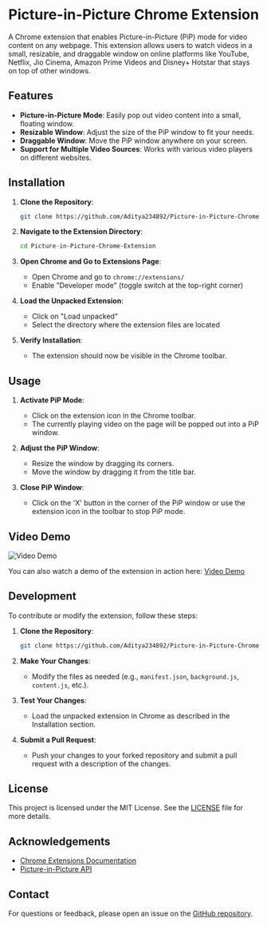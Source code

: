 # Picture-in-Picture Chrome Extension

A Chrome extension that enables Picture-in-Picture (PiP) mode for video content on any webpage. This extension allows users to watch videos in a small, resizable, and draggable window on online platforms like YouTube, Netflix, Jio Cinema, Amazon Prime Videos and Disney+ Hotstar that stays on top of other windows.

## Features

- **Picture-in-Picture Mode**: Easily pop out video content into a small, floating window.
- **Resizable Window**: Adjust the size of the PiP window to fit your needs.
- **Draggable Window**: Move the PiP window anywhere on your screen.
- **Support for Multiple Video Sources**: Works with various video players on different websites.

## Installation

1. **Clone the Repository**:
    ```bash
    git clone https://github.com/Aditya234892/Picture-in-Picture-Chrome-Extension.git
    ```

2. **Navigate to the Extension Directory**:
    ```bash
    cd Picture-in-Picture-Chrome-Extension
    ```

3. **Open Chrome and Go to Extensions Page**:
    - Open Chrome and go to `chrome://extensions/`
    - Enable "Developer mode" (toggle switch at the top-right corner)

4. **Load the Unpacked Extension**:
    - Click on "Load unpacked"
    - Select the directory where the extension files are located

5. **Verify Installation**:
    - The extension should now be visible in the Chrome toolbar.

## Usage

1. **Activate PiP Mode**:
    - Click on the extension icon in the Chrome toolbar.
    - The currently playing video on the page will be popped out into a PiP window.

2. **Adjust the PiP Window**:
    - Resize the window by dragging its corners.
    - Move the window by dragging it from the title bar.

3. **Close PiP Window**:
    - Click on the 'X' button in the corner of the PiP window or use the extension icon in the toolbar to stop PiP mode.

## Video Demo

![Video Demo](https://drive.google.com/file/d/1jVEQyxTQvTGXeRU9jR2le1J0MPQssL-u/view?usp=sharing)

You can also watch a demo of the extension in action here: [Video Demo](URL_TO_YOUR_VIDEO)

## Development

To contribute or modify the extension, follow these steps:

1. **Clone the Repository**:
    ```bash
    git clone https://github.com/Aditya234892/Picture-in-Picture-Chrome-Extension.git
    ```

2. **Make Your Changes**:
    - Modify the files as needed (e.g., `manifest.json`, `background.js`, `content.js`, etc.).

3. **Test Your Changes**:
    - Load the unpacked extension in Chrome as described in the Installation section.

4. **Submit a Pull Request**:
    - Push your changes to your forked repository and submit a pull request with a description of the changes.

## License

This project is licensed under the MIT License. See the [LICENSE](LICENSE) file for more details.

## Acknowledgements

- [Chrome Extensions Documentation](https://developer.chrome.com/docs/extensions/)
- [Picture-in-Picture API](https://developer.chrome.com/docs/extensions/reference/windows/)

## Contact

For questions or feedback, please open an issue on the [GitHub repository](https://github.com/Aditya234892/Picture-in-Picture-Chrome-Extension/issues).

